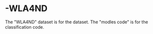 # -WLA4ND

The "WLA4ND" dataset is for the  dataset.
The "modles code" is for the classification code.
